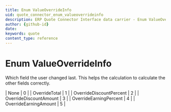 ```yaml
---
title: Enum ValueOverrideInfo
uid: quote_connector_enum_valueoverrideinfo
description: ERP Quote Connector Interface data carrier - Enum ValueOverrideInfo
author: {github-id}
date:
keywords: quote
content_type: reference
---
```


# Enum ValueOverrideInfo

Which field the user changed last. This helps the calculation to calculate the other fields correctly.

| None | 0 |
| OverrideTotal | 1 |
| OverrideDiscountPercent | 2 |
| OverrideDiscountAmount | 3 |
| OverrideEarningPercent | 4 |
| OverrideEarningAmount | 5 |
